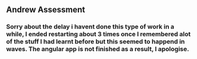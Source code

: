 ## Andrew Assessment 
### Sorry about the delay i havent done this type of work in a while, I ended restarting about 3 times once I remembered alot of the stuff I had learnt before but this seemed to happend in waves. The angular app is not finished as a result, I apologise. 
